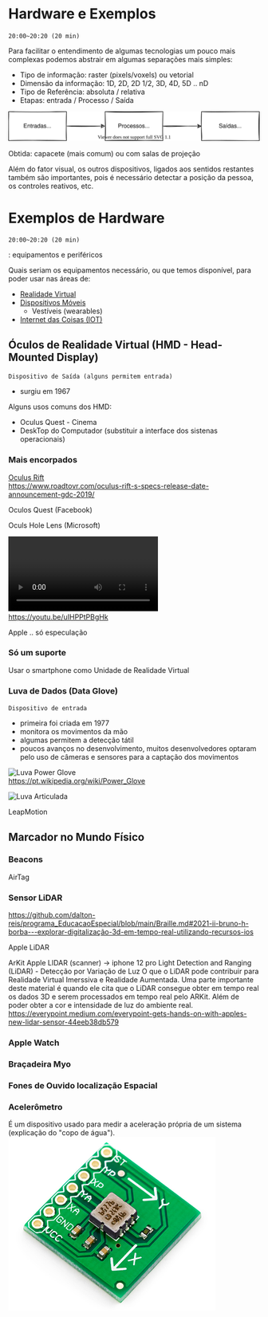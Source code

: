 # Hardware e Exemplos

    20:00~20:20 (20 min)  

Para facilitar o entendimento de algumas tecnologias um pouco mais complexas podemos abstrair em algumas separações mais simples:

- Tipo de informação: raster (pixels/voxels) ou vetorial  
- Dimensão da informação: 1D, 2D, 2D 1/2, 3D, 4D, 5D .. nD  
- Tipo de Referência: absoluta / relativa  
- Etapas: entrada / Processo / Saída  

![etapas](EPS.drawio.svg "etapas")  

Obtida: capacete (mais comum) ou com salas de projeção

Além do fator visual, os outros dispositivos, ligados aos sentidos restantes também são importantes, pois é necessário detectar a posição da pessoa, os controles reativos, etc.

# Exemplos de Hardware

    20:00~20:20 (20 min)  

: equipamentos e periféricos

Quais seriam os equipamentos necessário, ou que temos disponível, para poder usar nas áreas de:

- [Realidade Virtual](RealidadeVirtual.md "Conceitos sobre Realidade Virtual")  
- [Dispositivos Móveis](DispositivosMoveis.md "Conceitos sobre Dispositivos Móveis")  
  - Vestíveis (wearables)  
- [Internet das Coisas (IOT)](InternetDasCoisas.md "Conceitos sobre Internet das Coisas")  

## Óculos de Realidade Virtual (HMD - Head-Mounted Display)

    Dispositivo de Saída (alguns permitem entrada)  
  
- surgiu em 1967  

Alguns usos comuns dos HMD:

- Oculus Quest - Cinema  
- DeskTop do Computador (substituir a interface dos sistenas operacionais)  


### Mais encorpados

[Oculus Rift](HardwareExemplos/OculusRift.png "Oculus Rift")  
<https://www.roadtovr.com/oculus-rift-s-specs-release-date-announcement-gdc-2019/>  
  
Oculos Quest (Facebook)

Oculs Hole Lens (Microsoft)

![OculosHoloLens2.mp4](HardwareExemplos/OculosHoloLens2.mp4 "OculosHoloLens2.mp4")  
<https://youtu.be/uIHPPtPBgHk>

Apple .. só especulação

### Só um suporte

Usar o smartphone como Unidade de Realidade Virtual

### Luva de Dados (Data Glove)

    Dispositivo de entrada  
  
- primeira foi criada em 1977  
- monitora os movimentos da mão  
- algumas permitem a detecção tátil  
- poucos avanços no desenvolvimento, muitos desenvolvedores optaram pelo uso de câmeras e
sensores para a captação dos movimentos  

![Luva Power Glove](LuvaPowerGlove.png "Luva Power Glove")  
<https://pt.wikipedia.org/wiki/Power_Glove>

![Luva Articulada](LuvaArticulacao.png "Luva Articulada")  

LeapMotion

## Marcador no Mundo Físico

### Beacons

AirTag

### Sensor LiDAR

<https://github.com/dalton-reis/programa_EducacaoEspecial/blob/main/Braille.md#2021-ii-bruno-h-borba---explorar-digitalização-3d-em-tempo-real-utilizando-recursos-ios>

Apple LiDAR

ArKit Apple
  LIDAR (scanner) -> iphone 12 pro
  Light Detection and Ranging (LiDAR) - Detecção por Variação de Luz
O que o LiDAR pode contribuir para Realidade Virtual Imerssiva e Realidade Aumentada.
Uma parte importante deste material é quando ele cita que o LiDAR consegue obter em tempo real os dados 3D e serem processados em tempo real pelo ARKit. Além de poder obter a cor e intensidade de luz do ambiente real.
https://everypoint.medium.com/everypoint-gets-hands-on-with-apples-new-lidar-sensor-44eeb38db579


### Apple Watch

### Braçadeira Myo

### Fones de Ouvido localização Espacial

### Acelerômetro

É um dispositivo usado para medir a aceleração própria de um sistema (explicação do "copo de água").  
![Acelerômetro](./Hardware_imgs/Acelerometro.png "Acelerômetro")  

